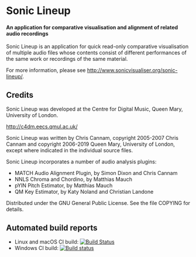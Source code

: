 
Sonic Lineup
============

#### An application for comparative visualisation and alignment of related audio recordings

Sonic Lineup is an application for quick read-only comparative
visualisation of multiple audio files whose contents consist of
different performances of the same work or recordings of the same
material.

For more information, please see http://www.sonicvisualiser.org/sonic-lineup/.


Credits
-------

Sonic Lineup was developed at the Centre for Digital Music,
Queen Mary, University of London.

  http://c4dm.eecs.qmul.ac.uk/

Sonic Lineup was written by Chris Cannam, copyright 2005-2007 Chris
Cannam and copyright 2006-2019 Queen Mary, University of London,
except where indicated in the individual source files.

Sonic Lineup incorporates a number of audio analysis plugins:

* MATCH Audio Alignment Plugin, by Simon Dixon and Chris Cannam
* NNLS Chroma and Chordino, by Matthias Mauch
* pYIN Pitch Estimator, by Matthias Mauch
* QM Key Estimator, by Katy Noland and Christian Landone

Distributed under the GNU General Public License. See the file COPYING
for details.


Automated build reports
-----------------------

 * Linux and macOS CI build: [![Build Status](https://travis-ci.org/sonic-visualiser/sonic-lineup.svg?branch=master)](https://travis-ci.org/sonic-visualiser/sonic-lineup)
 * Windows CI build: [![Build status](https://ci.appveyor.com/api/projects/status/4r68mde0dlqk4sa5?svg=true)](https://ci.appveyor.com/project/cannam/sonic-lineup)
